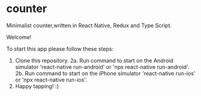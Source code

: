 # counter
Minimalist counter,written in React Native, Redux and Type Script. 

Welcome!

To start this app please follow these steps:

1. Clone this repository.
2a. Run command to start on the Android simulator 'react-native run-android' or 'npx react-native run-android'.
2b. Run command to start on the iPhone simulator 'react-native run-ios' or 'npx react-native run-ios'.
3. Happy tapping! :)

